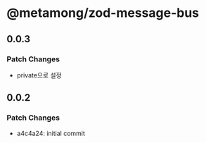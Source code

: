 # @metamong/zod-message-bus

## 0.0.3

### Patch Changes

- private으로 설정

## 0.0.2

### Patch Changes

- a4c4a24: initial commit
